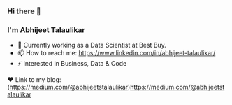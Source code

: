 ### Hi there 👋

### I'm Abhijeet Talaulikar

- 🔭 Currently working as a Data Scientist at Best Buy.
- 📫 How to reach me: https://www.linkedin.com/in/abhijeet-talaulikar/
- ⚡ Interested in Business, Data & Code

❤️ Link to my blog: (https://medium.com/@abhijeetstalaulikar)https://medium.com/@abhijeetstalaulikar

